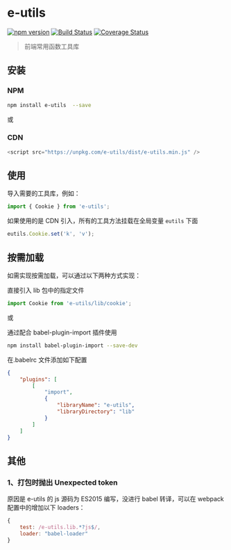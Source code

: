 # e-utils

[![npm version](https://img.shields.io/npm/v/e-utils.svg?style=flat-square)](https://www.npmjs.org/package/e-utils)
[![Build Status](https://travis-ci.org/RekingZhang/e-utils.svg?branch=master)](https://travis-ci.org/RekingZhang/e-utils)
[![Coverage Status](https://coveralls.io/repos/github/RekingZhang/e-utils/badge.svg?branch=master)](https://coveralls.io/github/RekingZhang/e-utils?branch=master)

> 前端常用函数工具库

## 安装

### NPM

```sh
npm install e-utils  --save
```

或

### CDN

```javascript
<script src="https://unpkg.com/e-utils/dist/e-utils.min.js" />
```

## 使用

导入需要的工具库，例如：

```javascript
import { Cookie } from 'e-utils';
```

如果使用的是 CDN 引入，所有的工具方法挂载在全局变量 `eutils` 下面

```javascript
eutils.Cookie.set('k', 'v');
```

## 按需加载

如需实现按需加载，可以通过以下两种方式实现：

直接引入 lib 包中的指定文件

```javascript
import Cookie from 'e-utils/lib/cookie';
```

或

通过配合 babel-plugin-import 插件使用

```sh
npm install babel-plugin-import --save-dev
```

在.babelrc 文件添加如下配置

```json
{
	"plugins": [
		[
			"import",
			{
				"libraryName": "e-utils",
				"libraryDirectory": "lib"
			}
		]
	]
}
```

## 其他

### 1、打包时抛出 Unexpected token

原因是 e-utils 的 js 源码为 ES2015 编写，没进行 babel 转译，可以在 webpack 配置中的增加以下 loaders：

```javascript
{
	test: /e-utils.lib.*?js$/,
	loader: "babel-loader"
}
```
